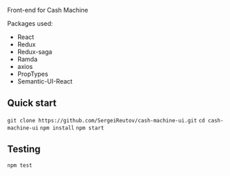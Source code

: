 Front-end for Cash Machine

Packages used:
 - React
 - Redux
 - Redux-saga
 - Ramda
 - axios
 - PropTypes
 - Semantic-UI-React

## Quick start

`git clone https://github.com/SergeiReutov/cash-machine-ui.git`
`cd cash-machine-ui`
`npm install`
`npm start`

## Testing

`npm test`
